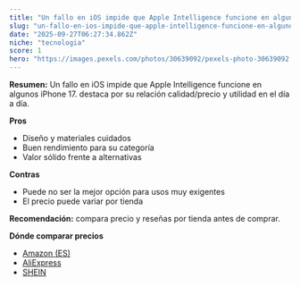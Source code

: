 ```yaml
---
title: "Un fallo en iOS impide que Apple Intelligence funcione en algunos iPhone 17."
slug: "un-fallo-en-ios-impide-que-apple-intelligence-funcione-en-algunos-iphone-17"
date: "2025-09-27T06:27:34.862Z"
niche: "tecnologia"
score: 1
hero: "https://images.pexels.com/photos/30639092/pexels-photo-30639092.jpeg?auto=compress&cs=tinysrgb&fit=crop&h=627&w=1200&auto=compress&cs=tinysrgb&w=1200&h=675&fit=crop"
---
```


**Resumen:** Un fallo en iOS impide que Apple Intelligence funcione en algunos iPhone 17. destaca por su relación calidad/precio y utilidad en el día a día.

**Pros**
- Diseño y materiales cuidados
- Buen rendimiento para su categoría
- Valor sólido frente a alternativas

**Contras**
- Puede no ser la mejor opción para usos muy exigentes
- El precio puede variar por tienda

**Recomendación:** compara precio y reseñas por tienda antes de comprar.

**Dónde comparar precios**
- [Amazon (ES)](https://www.amazon.es/s?k=Un%20fallo%20en%20iOS%20impide%20que%20Apple%20Intelligence%20funcione%20en%20algunos%20iPhone%2017.&tag=teknovashop25-21)
- [AliExpress](https://www.aliexpress.com/wholesale?SearchText=Un%20fallo%20en%20iOS%20impide%20que%20Apple%20Intelligence%20funcione%20en%20algunos%20iPhone%2017.)
- [SHEIN](https://www.shein.com/pdsearch/Un%20fallo%20en%20iOS%20impide%20que%20Apple%20Intelligence%20funcione%20en%20algunos%20iPhone%2017.)